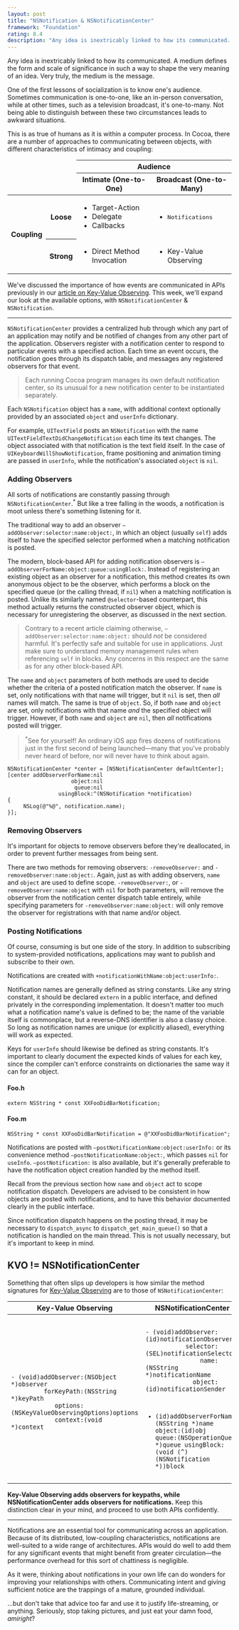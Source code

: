 ```yaml
---
layout: post
title: "NSNotification & NSNotificationCenter"
framework: "Foundation"
rating: 8.4
description: "Any idea is inextricably linked to how its communicated. A medium defines the form and scale of significance in such a way to shape the very meaning of an idea. Very truly, the medium is the message."
---
```


Any idea is inextricably linked to how its communicated. A medium defines the form and scale of significance in such a way to shape the very meaning of an idea. Very truly, the medium is the message.

One of the first lessons of socialization is to know one's audience. Sometimes communication is one-to-one, like an in-person conversation, while at other times, such as a television broadcast, it's one-to-many. Not being able to distinguish between these two circumstances leads to awkward situations.

This is as true of humans as it is within a computer process. In Cocoa, there are a number of approaches to communicating between objects, with different characteristics of intimacy and coupling:

<table>
	<thead>
		<tr>
			<td class="empty" colspan="2" rowspan="2"></td>
			<th colspan="2">Audience</th>
		</tr>
		<tr>
			<th>Intimate (One-to-One)</th>
			<th>Broadcast (One-to-Many)</th>
		</tr>
	</thead>
	<tbody>
		<tr>
			<th rowspan="2">Coupling</th>
			<th>Loose</th>
			<td>
				<ul>
					<li>Target-Action</li>
					<li>Delegate</li>
					<li>Callbacks</li>
				</ul>
			</td>
			<td>
				<ul>
					<li><tt>Notifications</tt></li>
				</ul>
			</td>
		</tr>
		<tr>
			<th>Strong</th>
			<td>
				<ul>
					<li>Direct Method Invocation</li>
				</ul>
			</td>
			<td>
				<ul>
					<li>Key-Value Observing</li>
				</ul>
			</td>
		</tr>
	</tbody>
</table>

We've discussed the importance of how events are communicated in APIs previously in our [article on Key-Value Observing](http://nshipster.com/key-value-observing/). This week, we'll expand our look at the available options, with `NSNotificationCenter` & `NSNotification`.

* * *

`NSNotificationCenter` provides a centralized hub through which any part of an application may notify and be notified of changes from any other part of the application. Observers register with a notification center to respond to particular events with a specified action. Each time an event occurs, the notification goes through its dispatch table, and messages any registered observers for that event.

> Each running Cocoa program manages its own default notification center, so its unusual for a new notification center to be instantiated separately.

Each `NSNotification` object has a `name`, with additional context optionally provided by an associated `object` and `userInfo` dictionary.

For example, `UITextField` posts an `NSNotification` with the name `UITextFieldTextDidChangeNotification` each time its text changes. The object associated with that notification is the text field itself. In the case of `UIKeyboardWillShowNotification`, frame positioning and animation timing are passed in `userInfo`, while the notification's associated `object` is `nil`.

### Adding Observers

All sorts of notifications are constantly passing through `NSNotificationCenter`.<sup>*</sup>  But like a tree falling in the woods, a notification is moot unless there's something listening for it.

The traditional way to add an observer `–addObserver:selector:name:object:`, in which an object (usually `self`) adds itself to have the specified selector performed when a matching notification is posted.

The modern, block-based API for adding notification observers is `–addObserverForName:object:queue:usingBlock:`. Instead of registering an existing object as an observer for a notification, this method creates its own anonymous object to be the observer, which performs a block on the specified queue (or the calling thread, if `nil`) when a matching notification is posted. Unlike its similarly named `@selector`-based counterpart, this method actually returns the constructed observer object, which is necessary for unregistering the observer, as discussed in the next section.

> Contrary to a recent article claiming otherwise, `–addObserver:selector:name:object:` should _not_ be considered harmful. It's perfectly safe and suitable for use in applications. Just make sure to understand memory management rules when referencing `self` in blocks. Any concerns in this respect are the same as for any other block-based API.

The `name` and `object` parameters of both methods are used to decide whether the criteria of a posted notification match the observer. If `name` is set, only notifications with that name will trigger, but it `nil` is set, then _all_ names will match. The same is true of `object`. So, if both `name` and `object` are set, only notifications with that name _and_ the specified object will trigger. However, if both `name` and `object` are `nil`, then _all_ notifications posted will trigger.

> <sup>*</sup>See for yourself! An ordinary iOS app fires dozens of notifications just in the first second of being launched—many that you've probably never heard of before, nor will never have to think about again.

~~~{objective-c}
NSNotificationCenter *center = [NSNotificationCenter defaultCenter];
[center addObserverForName:nil
                    object:nil
                     queue:nil
                usingBlock:^(NSNotification *notification)
{
     NSLog(@"%@", notification.name);
}];
~~~

### Removing Observers

It's important for objects to remove observers before they're deallocated, in order to prevent further messages from being sent.

There are two methods for removing observers: `-removeObserver:` and `-removeObserver:name:object:`. Again, just as with adding observers, `name` and `object` are used to define scope. `-removeObserver:`, or `-removeObserver:name:object` with `nil` for both parameters, will remove the observer from the notification center dispatch table entirely, while specifying parameters for `-removeObserver:name:object:` will only remove the observer for registrations with that name and/or object.

### Posting Notifications

Of course, consuming is but one side of the story. In addition to subscribing to system-provided notifications, applications may want to publish and subscribe to their own.

Notifications are created with `+notificationWithName:object:userInfo:`.

Notification names are generally defined as string constants. Like any string constant, it should be declared `extern` in a public interface, and defined privately in the corresponding implementation. It doesn't matter too much what a notification name's value is defined to be; the name of the variable itself is commonplace, but a reverse-DNS identifier is also a classy choice. So long as notification names are unique (or explicitly aliased), everything will work as expected.

Keys for `userInfo` should likewise be defined as string constants. It's important to clearly document the expected kinds of values for each key, since the compiler can't enforce constraints on dictionaries the same way it can for an object.

#### Foo.h

~~~{objective-c}
extern NSString * const XXFooDidBarNotification;
~~~

#### Foo.m

~~~{objective-c}
NSString * const XXFooDidBarNotification = @"XXFooDidBarNotification";
~~~

Notifications are posted with `–postNotificationName:object:userInfo:` or its convenience method `–postNotificationName:object:`, which passes `nil` for `useInfo`. `–postNotification:` is also available, but it's generally preferable to have the notification object creation handled by the method itself.

Recall from the previous section how `name` and `object` act to scope notification dispatch. Developers are advised to be consistent in how objects are posted with notifications, and to have this behavior documented clearly in the public interface.

Since notification dispatch happens on the posting thread, it may be necessary to `dispatch_async` to `dispatch_get_main_queue()` so that a notification is handled on the main thread. This is not usually necessary, but it's important to keep in mind.

## KVO != NSNotificationCenter

Something that often slips up developers is how similar the method signatures for [Key-Value Observing](http://nshipster.com/key-value-observing/) are to those of `NSNotificationCenter`:

<table>
	<thead>
		<tr>
			<th>Key-Value Observing</th>
			<th>NSNotificationCenter</th>
		</tr>
	</thead>
	<tbody>
		<tr>
			<td>
<pre><code>
- (void)addObserver:(NSObject *)observer
 		 forKeyPath:(NSString *)keyPath
 		    options:(NSKeyValueObservingOptions)options
 		    context:(void *)context</code></pre></td>
			<td>
<pre><code>
- (void)addObserver:(id)notificationObserver
           selector:(SEL)notificationSelector
		       name:(NSString *)notificationName
			 object:(id)notificationSender

- (id)addObserverForName:(NSString *)name
                  object:(id)obj
				   queue:(NSOperationQueue *)queue
		      usingBlock:(void (^)(NSNotification *))block
</code></pre></td>
		</tr>
	</tbody>
</table>

**Key-Value Observing adds observers for keypaths, while NSNotificationCenter adds observers for notifications.** Keep this distinction clear in your mind, and proceed to use both APIs confidently.

* * *

Notifications are an essential tool for communicating across an application. Because of its distributed, low-coupling characteristics, notifications are well-suited to a wide range of architectures. APIs would do well to add them for any significant events that might benefit from greater circulation—the performance overhead for this sort of chattiness is negligible.

As it were, thinking about notifications in your own life can do wonders for improving your relationships with others. Communicating intent and giving sufficient notice are the trappings of a mature, grounded individual.

...but don't take that advice too far and use it to justify life-streaming, or anything. Seriously, stop taking pictures, and just eat your damn food, _amiright_?
